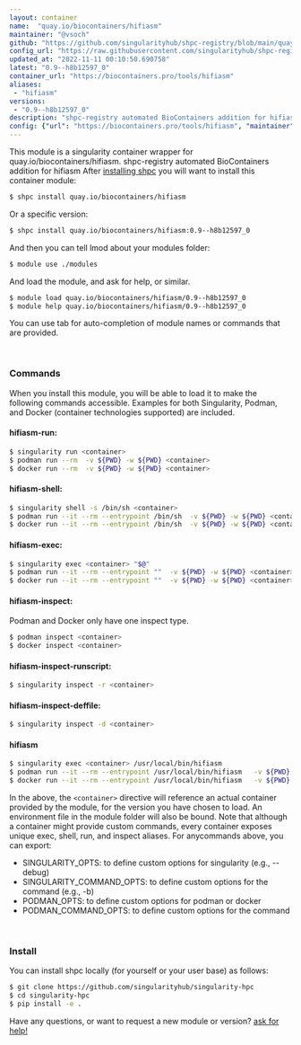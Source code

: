 ```yaml
---
layout: container
name:  "quay.io/biocontainers/hifiasm"
maintainer: "@vsoch"
github: "https://github.com/singularityhub/shpc-registry/blob/main/quay.io/biocontainers/hifiasm/container.yaml"
config_url: "https://raw.githubusercontent.com/singularityhub/shpc-registry/main/quay.io/biocontainers/hifiasm/container.yaml"
updated_at: "2022-11-11 00:10:50.690758"
latest: "0.9--h8b12597_0"
container_url: "https://biocontainers.pro/tools/hifiasm"
aliases:
 - "hifiasm"
versions:
 - "0.9--h8b12597_0"
description: "shpc-registry automated BioContainers addition for hifiasm"
config: {"url": "https://biocontainers.pro/tools/hifiasm", "maintainer": "@vsoch", "description": "shpc-registry automated BioContainers addition for hifiasm", "latest": {"0.9--h8b12597_0": "sha256:d3e1ccc462ae75a00b8c4eab3ec8d5d8335fd7eda7576d1d5c0418e2555cd507"}, "tags": {"0.9--h8b12597_0": "sha256:d3e1ccc462ae75a00b8c4eab3ec8d5d8335fd7eda7576d1d5c0418e2555cd507"}, "docker": "quay.io/biocontainers/hifiasm", "aliases": {"hifiasm": "/usr/local/bin/hifiasm"}}
---
```


This module is a singularity container wrapper for quay.io/biocontainers/hifiasm.
shpc-registry automated BioContainers addition for hifiasm
After [installing shpc](#install) you will want to install this container module:


```bash
$ shpc install quay.io/biocontainers/hifiasm
```

Or a specific version:

```bash
$ shpc install quay.io/biocontainers/hifiasm:0.9--h8b12597_0
```

And then you can tell lmod about your modules folder:

```bash
$ module use ./modules
```

And load the module, and ask for help, or similar.

```bash
$ module load quay.io/biocontainers/hifiasm/0.9--h8b12597_0
$ module help quay.io/biocontainers/hifiasm/0.9--h8b12597_0
```

You can use tab for auto-completion of module names or commands that are provided.

<br>

### Commands

When you install this module, you will be able to load it to make the following commands accessible.
Examples for both Singularity, Podman, and Docker (container technologies supported) are included.

#### hifiasm-run:

```bash
$ singularity run <container>
$ podman run --rm  -v ${PWD} -w ${PWD} <container>
$ docker run --rm  -v ${PWD} -w ${PWD} <container>
```

#### hifiasm-shell:

```bash
$ singularity shell -s /bin/sh <container>
$ podman run --it --rm --entrypoint /bin/sh  -v ${PWD} -w ${PWD} <container>
$ docker run --it --rm --entrypoint /bin/sh  -v ${PWD} -w ${PWD} <container>
```

#### hifiasm-exec:

```bash
$ singularity exec <container> "$@"
$ podman run --it --rm --entrypoint ""  -v ${PWD} -w ${PWD} <container> "$@"
$ docker run --it --rm --entrypoint ""  -v ${PWD} -w ${PWD} <container> "$@"
```

#### hifiasm-inspect:

Podman and Docker only have one inspect type.

```bash
$ podman inspect <container>
$ docker inspect <container>
```

#### hifiasm-inspect-runscript:

```bash
$ singularity inspect -r <container>
```

#### hifiasm-inspect-deffile:

```bash
$ singularity inspect -d <container>
```


#### hifiasm

```bash
$ singularity exec <container> /usr/local/bin/hifiasm
$ podman run --it --rm --entrypoint /usr/local/bin/hifiasm   -v ${PWD} -w ${PWD} <container> -c " $@"
$ docker run --it --rm --entrypoint /usr/local/bin/hifiasm   -v ${PWD} -w ${PWD} <container> -c " $@"
```



In the above, the `<container>` directive will reference an actual container provided
by the module, for the version you have chosen to load. An environment file in the
module folder will also be bound. Note that although a container
might provide custom commands, every container exposes unique exec, shell, run, and
inspect aliases. For anycommands above, you can export:

 - SINGULARITY_OPTS: to define custom options for singularity (e.g., --debug)
 - SINGULARITY_COMMAND_OPTS: to define custom options for the command (e.g., -b)
 - PODMAN_OPTS: to define custom options for podman or docker
 - PODMAN_COMMAND_OPTS: to define custom options for the command

<br>

### Install

You can install shpc locally (for yourself or your user base) as follows:

```bash
$ git clone https://github.com/singularityhub/singularity-hpc
$ cd singularity-hpc
$ pip install -e .
```

Have any questions, or want to request a new module or version? [ask for help!](https://github.com/singularityhub/singularity-hpc/issues)